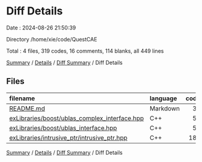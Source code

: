 # Diff Details

Date : 2024-08-26 21:50:39

Directory /home/xie/code/QuestCAE

Total : 4 files,  319 codes, 16 comments, 114 blanks, all 449 lines

[Summary](results.md) / [Details](details.md) / [Diff Summary](diff.md) / Diff Details

## Files
| filename | language | code | comment | blank | total |
| :--- | :--- | ---: | ---: | ---: | ---: |
| [README.md](/README.md) | Markdown | 32 | 0 | 34 | 66 |
| [exLibraries/boost/ublas_complex_interface.hpp](/exLibraries/boost/ublas_complex_interface.hpp) | C++ | 51 | 6 | 12 | 69 |
| [exLibraries/boost/ublas_interface.hpp](/exLibraries/boost/ublas_interface.hpp) | C++ | 54 | 6 | 16 | 76 |
| [exLibraries/intrusive_ptr/intrusive_ptr.hpp](/exLibraries/intrusive_ptr/intrusive_ptr.hpp) | C++ | 182 | 4 | 52 | 238 |

[Summary](results.md) / [Details](details.md) / [Diff Summary](diff.md) / Diff Details